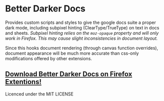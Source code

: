# Better Darker Docs
Provides custom scripts and styles to give the google docs suite a proper dark mode, including subpixel hinting (ClearType/TrueType) on text in docs and sheets.
*Subpixel hinting relies on the `moz-opaque` property and will only work in Firefox. This may cause slight inconsistencies in document layout.*

Since this hooks document rendering (through canvas function overrides), document appearance will be much more accurate than css-only modifications offered by other extensions.

## [Download Better Darker Docs on Firefox Extentions!](https://addons.mozilla.org/en-US/firefox/addon/better-darker-docs/)

Licenced under the MIT LICENSE
